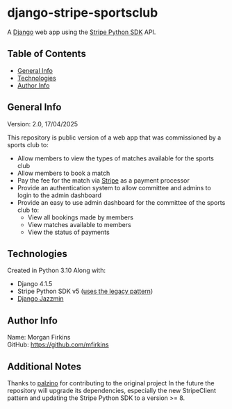 # django-stripe-sportsclub
A [Django]("https://www.djangoproject.com/") web app using the [Stripe Python SDK]("https://github.com/stripe/stripe-python") API.

## Table of Contents
* [General Info](#General-Info)
* [Technologies](#Technologies)
* [Author Info](#Author-Info)

## General Info
Version: 2.0, 17/04/2025<br>

This repository is public version of a web app that was commissioned by a sports club to:
* Allow members to view the types of matches available for the sports club
* Allow members to book a match
* Pay the fee for the match via [Stripe]("https://stripe.com") as a payment processor
* Provide an authentication system to allow committee and admins to login to the admin dashboard
* Provide an easy to use admin dashboard for the committee of the sports club to:
    * View all bookings made by members
    * View matches available to members
    * View the status of payments

## Technologies
Created in Python 3.10
Along with:
* Django 4.1.5
* Stripe Python SDK v5 ([uses the legacy pattern]("https://github.com/stripe/stripe-python/wiki/Migration-guide-for-v8-(StripeClient)"))
* [Django Jazzmin]("https://github.com/farridav/django-jazzmin")
## Author Info
Name: Morgan Firkins<br>
GitHub: https://github.com/mfirkins<br>
## Additional Notes
Thanks to [palzino]("https://github.com/palzino") for contributing to the original project
In the future the repository will upgrade its dependencies, especially the new StripeClient pattern and updating the Stripe Python SDK to a version >= 8. 

